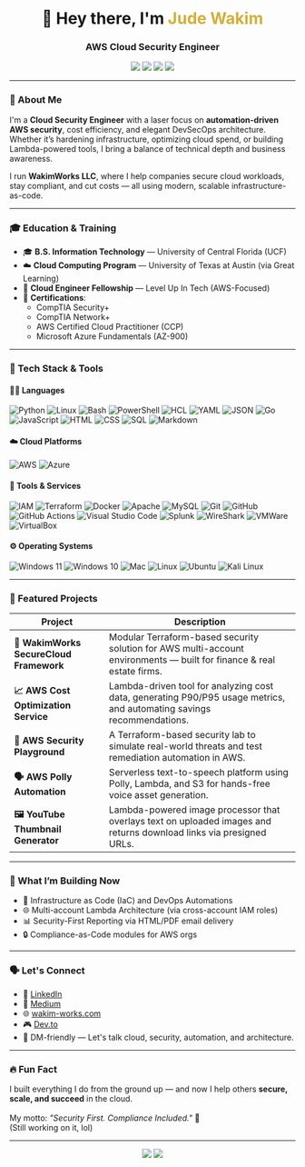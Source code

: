 <!-- WakimWorks GitHub README -->

<h1 align="center">👋 Hey there, I'm <span style="color:#D4AF37;">Jude Wakim</span></h1>
<h3 align="center">AWS Cloud Security Engineer</h3>

<p align="center">
  <img src="https://img.shields.io/badge/Security+-orange?style=flat-square&logo=CompTIA" />
  <img src="https://img.shields.io/badge/Network+-blue?style=flat-square&logo=CompTIA" />
  <img src="https://img.shields.io/badge/AWS%20CCP-%23FF9900?style=flat-square&logo=amazonaws&logoColor=white" />
  <img src="https://img.shields.io/badge/AZ--900-%230078D4?style=flat-square&logo=microsoftazure&logoColor=white" />
</p>

---

### 🧠 About Me

I'm a **Cloud Security Engineer** with a laser focus on **automation-driven AWS security**, cost efficiency, and elegant DevSecOps architecture. Whether it’s hardening infrastructure, optimizing cloud spend, or building Lambda-powered tools, I bring a balance of technical depth and business awareness.

I run **WakimWorks LLC**, where I help companies secure cloud workloads, stay compliant, and cut costs — all using modern, scalable infrastructure-as-code.

---

### 🎓 Education & Training

- 🎓 **B.S. Information Technology** — University of Central Florida (UCF)
- ☁️ **Cloud Computing Program** — University of Texas at Austin (via Great Learning)
- 🚀 **Cloud Engineer Fellowship** — Level Up In Tech (AWS-Focused)
- 📜 **Certifications**:
  - CompTIA Security+
  - CompTIA Network+
  - AWS Certified Cloud Practitioner (CCP)
  - Microsoft Azure Fundamentals (AZ-900)

---

### 🧰 Tech Stack & Tools

#### 👨‍💻 Languages
![Python](https://img.shields.io/badge/-Python-333?style=flat&logo=python)
![Linux](https://img.shields.io/badge/-Linux-333?style=flat&logo=linux)
![Bash](https://img.shields.io/badge/-Bash-333?style=flat&logo=gnu-bash)
![PowerShell](https://img.shields.io/badge/-PowerShell-333?style=flat&logo=powershell)
![HCL](https://img.shields.io/badge/-Terraform%20(HCL)-333?style=flat&logo=terraform)
![YAML](https://img.shields.io/badge/-YAML-333?style=flat&logo=yaml)
![JSON](https://img.shields.io/badge/-JSON-333?style=flat&logo=json)
![Go](https://img.shields.io/badge/-GO-333?style=flat&logo=go)
![JavaScript](https://img.shields.io/badge/-JavaScript-gray?logo=javascript)
![HTML](https://img.shields.io/badge/-HTML-333?style=flat&logo=html)
![CSS](https://img.shields.io/badge/-CSS-333?style=flat&logo=css)
![SQL](https://img.shields.io/badge/-SQL-333?style=flat&logo=sql)
![Markdown](https://img.shields.io/badge/-Markdown-333?style=flat&logo=markdown)

#### ☁️ Cloud Platforms
![AWS](https://img.shields.io/badge/-AWS-232F3E?style=flat&logo=amazonaws)
![Azure](https://img.shields.io/badge/-Azure-0078D4?style=flat&logo=microsoftazure)

#### 🔧 Tools & Services
![IAM](https://img.shields.io/badge/-IAM-gray?logo=amazoniam)
![Terraform](https://img.shields.io/badge/-Terraform-333?style=flat&logo=terraform)
![Docker](https://img.shields.io/badge/-Docker-333?style=flat&logo=docker)
![Apache](https://img.shields.io/badge/-Apache-333?style=flat&logo=apache)
![MySQL](https://img.shields.io/badge/-MySQL-333?style=flat&logo=mysql)
![Git](https://img.shields.io/badge/-Git-333?style=flat&logo=git)
![GitHub](https://img.shields.io/badge/-GitHub-333?style=flat&logo=github)
![GitHub Actions](https://img.shields.io/badge/-GitHub%20Actions-333?style=flat&logo=githubactions)
![Visual Studio Code](https://img.shields.io/badge/-VS%20Code-333?style=flat&logo=visualstudiocode)
![Splunk](https://img.shields.io/badge/-Splunk-333?style=flat&logo=splunk)
![WireShark](https://img.shields.io/badge/-WireShark-333?style=flat&logo=wireshark)
![VMWare](https://img.shields.io/badge/-VMWare-333?style=flat&logo=vmware)
![VirtualBox](https://img.shields.io/badge/-VirtualBox-333?style=flat&logo=virtualbox)

#### ⚙ Operating Systems
![Windows 11](https://img.shields.io/badge/-Windows%2011-333?style=flat&logo=windows11)
![Windows 10](https://img.shields.io/badge/-Windows%2010-333?style=flat&logo=windows10)
![Mac](https://img.shields.io/badge/-Mac-333?style=flat&logo=macos)
![Linux](https://img.shields.io/badge/-Linux-333?style=flat&logo=linux)
![Ubuntu](https://img.shields.io/badge/-Ubuntu-333?style=flat&logo=ubuntu)
![Kali Linux](https://img.shields.io/badge/-Kali%20Linux-333?style=flat&logo=kalilinux)



---

### 🚀 Featured Projects

| Project | Description |
|--------|-------------|
| **🔐 WakimWorks SecureCloud Framework** | Modular Terraform-based security solution for AWS multi-account environments — built for finance & real estate firms. |
| **📈 AWS Cost Optimization Service** | Lambda-driven tool for analyzing cost data, generating P90/P95 usage metrics, and automating savings recommendations. |
| **🧠 AWS Security Playground** | A Terraform-based security lab to simulate real-world threats and test remediation automation in AWS. |
| **🗣️ AWS Polly Automation** | Serverless text-to-speech platform using Polly, Lambda, and S3 for hands-free voice asset generation. |
| **🖼️ YouTube Thumbnail Generator** | Lambda-powered image processor that overlays text on uploaded images and returns download links via presigned URLs. |

---

### 🧩 What I’m Building Now

- 🔁 Infrastructure as Code (IaC) and DevOps Automations
- 🌐 Multi-account Lambda Architecture (via cross-account IAM roles)
- 📊 Security-First Reporting via HTML/PDF email delivery
- 🔒 Compliance-as-Code modules for AWS orgs

---

### 🗣️ Let's Connect

- 💼 [LinkedIn](https://linkedin.com/in/jude-wakim)
- 📃 [Medium](https://medium.com/@judewakim)
- 🌐 [wakim-works.com](https://wakim-works.com)
- 🎮 [Dev.to](https://dev.to/vvakim)
- 📧 DM-friendly — Let's talk cloud, security, automation, and architecture.

---

### 🔥 Fun Fact

I built everything I do from the ground up — and now I help others **secure, scale, and succeed** in the cloud. <br><br>My motto: _"Security First. Compliance Included."_ 🔐 <br>(Still working on it, lol)

---

<p align="center">
  <img src="https://github-readme-stats.vercel.app/api?username=JudeWakim&show_icons=true&theme=github_dark" />
  <img src="https://github-readme-stats.vercel.app/api/top-langs/?username=JudeWakim&layout=compact&theme=github_dark" />
</p>
